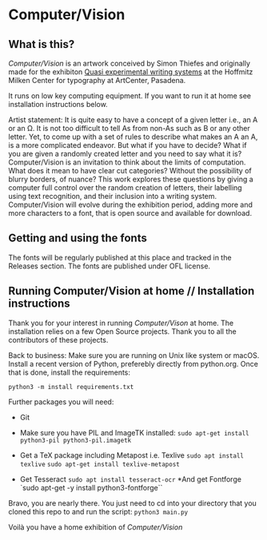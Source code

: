 # Computer/Vision

## What is this?
_Computer/Vision_ is an artwork conceived by Simon Thiefes and originally made for the exhibiton [Quasi experimental writing systems](https://hmctartcenter.org/exhibitions/quasi-experimental-writing-systems/) at the Hoffmitz Milken Center for typography at ArtCenter, Pasadena.  

It runs on low key computing equipment. If you want to run it at home see installation instructions below.

Artist statement:
It is quite easy to have a concept of a given letter i.e., an A or an Ω. It is not too difficult to tell As from non-As such as B or any other letter. Yet, to come up with a set of rules to describe what makes an A an A, is a more complicated endeavor. But what if you have to decide? What if you are given a randomly created letter and you need to say what it is?
Computer/Vision is an invitation to think about the limits of computation. What does it mean to have clear cut categories? Without the possibility of blurry borders, of nuance?
This work explores these questions by giving a computer full control over the random creation of letters, their labelling using text recognition, and their inclusion into a writing system. 
Computer/Vision will evolve during the exhibition period, adding more and more characters to a font, that is open source and available for download.

## Getting and using the fonts

The fonts will be regularly published at this place and tracked in the Releases section. The fonts are published under OFL license.

## Running Computer/Vision at home // Installation instructions

Thank you for your interest in running _Computer/Vison_ at home. The installation relies on a few Open Source projects. Thank you to all the contributors of these projects.

Back to business:
Make sure you are running on Unix like system or macOS. 
Install a recent version of Python, preferebly directly from python.org.
Once that is done, install the requirements:

`python3 -m install requirements.txt`

Further packages you will need:

* Git
* Make sure you have PIL and ImageTK installed:
`sudo apt-get install python3-pil python3-pil.imagetk`

* Get a TeX package including Metapost i.e. Texlive
`sudo apt install texlive`
`sudo apt-get install texlive-metapost`
* Get Tesseract
`sudo apt install tesseract-ocr`
*And get Fontforge
`sudo apt-get -y install python3-fontforge``

Bravo, you are nearly there. You just need to cd into your directory that you cloned this repo to and run the script:
`python3 main.py`

Voilà you have a home exhibition of _Computer/Vision_

